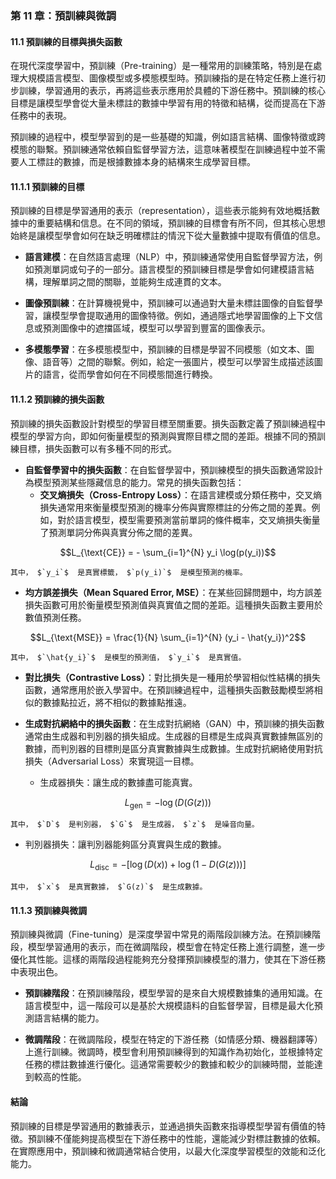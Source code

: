 ### **第 11 章：預訓練與微調**

#### **11.1 預訓練的目標與損失函數**

在現代深度學習中，預訓練（Pre-training）是一種常用的訓練策略，特別是在處理大規模語言模型、圖像模型或多模態模型時。預訓練指的是在特定任務上進行初步訓練，學習通用的表示，再將這些表示應用於具體的下游任務中。預訓練的核心目標是讓模型學會從大量未標註的數據中學習有用的特徵和結構，從而提高在下游任務中的表現。

預訓練的過程中，模型學習到的是一些基礎的知識，例如語言結構、圖像特徵或跨模態的聯繫。預訓練通常依賴自監督學習方法，這意味著模型在訓練過程中並不需要人工標註的數據，而是根據數據本身的結構來生成學習目標。

#### **11.1.1 預訓練的目標**

預訓練的目標是學習通用的表示（representation），這些表示能夠有效地概括數據中的重要結構和信息。在不同的領域，預訓練的目標會有所不同，但其核心思想始終是讓模型學會如何在缺乏明確標註的情況下從大量數據中提取有價值的信息。

- **語言建模**：在自然語言處理（NLP）中，預訓練通常使用自監督學習方法，例如預測單詞或句子的一部分。語言模型的預訓練目標是學會如何建模語言結構，理解單詞之間的關聯，並能夠生成連貫的文本。

- **圖像預訓練**：在計算機視覺中，預訓練可以通過對大量未標註圖像的自監督學習，讓模型學會提取通用的圖像特徵。例如，通過隱式地學習圖像的上下文信息或預測圖像中的遮擋區域，模型可以學習到豐富的圖像表示。

- **多模態學習**：在多模態模型中，預訓練的目標是學習不同模態（如文本、圖像、語音等）之間的聯繫。例如，給定一張圖片，模型可以學習生成描述該圖片的語言，從而學會如何在不同模態間進行轉換。

#### **11.1.2 預訓練的損失函數**

預訓練的損失函數設計對模型的學習目標至關重要。損失函數定義了預訓練過程中模型的學習方向，即如何衡量模型的預測與實際目標之間的差距。根據不同的預訓練目標，損失函數可以有多種不同的形式。

- **自監督學習中的損失函數**：在自監督學習中，預訓練模型的損失函數通常設計為模型預測某些隱藏信息的能力。常見的損失函數包括：
  - **交叉熵損失（Cross-Entropy Loss）**：在語言建模或分類任務中，交叉熵損失通常用來衡量模型預測的機率分佈與實際標註的分佈之間的差異。例如，對於語言模型，模型需要預測當前單詞的條件概率，交叉熵損失衡量了預測單詞分佈與真實分佈之間的差異。
    
```math
L_{\text{CE}} = - \sum_{i=1}^{N} y_i \log(p(y_i))
```

    其中， $`y_i`$  是真實標籤， $`p(y_i)`$  是模型預測的機率。

  - **均方誤差損失（Mean Squared Error, MSE）**：在某些回歸問題中，均方誤差損失函數可用於衡量模型預測值與真實值之間的差距。這種損失函數主要用於數值預測任務。
    
```math
L_{\text{MSE}} = \frac{1}{N} \sum_{i=1}^{N} (y_i - \hat{y_i})^2
```

    其中， $`\hat{y_i}`$  是模型的預測值， $`y_i`$  是真實值。

  - **對比損失（Contrastive Loss）**：對比損失是一種用於學習相似性結構的損失函數，通常應用於嵌入學習中。在預訓練過程中，這種損失函數鼓勵模型將相似的數據點拉近，將不相似的數據點推遠。

- **生成對抗網絡中的損失函數**：在生成對抗網絡（GAN）中，預訓練的損失函數通常由生成器和判別器的損失組成。生成器的目標是生成與真實數據無區別的數據，而判別器的目標則是區分真實數據與生成數據。生成對抗網絡使用對抗損失（Adversarial Loss）來實現這一目標。

  - 生成器損失：讓生成的數據盡可能真實。
    
```math
L_{\text{gen}} = -\log(D(G(z)))
```

    其中， $`D`$  是判別器， $`G`$  是生成器， $`z`$  是噪音向量。

  - 判別器損失：讓判別器能夠區分真實與生成的數據。
    
```math
L_{\text{disc}} = - \left[ \log(D(x)) + \log(1 - D(G(z))) \right]
```

    其中， $`x`$  是真實數據， $`G(z)`$  是生成數據。

#### **11.1.3 預訓練與微調**

預訓練與微調（Fine-tuning）是深度學習中常見的兩階段訓練方法。在預訓練階段，模型學習通用的表示，而在微調階段，模型會在特定任務上進行調整，進一步優化其性能。這樣的兩階段過程能夠充分發揮預訓練模型的潛力，使其在下游任務中表現出色。

- **預訓練階段**：在預訓練階段，模型學習的是來自大規模數據集的通用知識。在語言模型中，這一階段可以是基於大規模語料的自監督學習，目標是最大化預測語言結構的能力。

- **微調階段**：在微調階段，模型在特定的下游任務（如情感分類、機器翻譯等）上進行訓練。微調時，模型會利用預訓練得到的知識作為初始化，並根據特定任務的標註數據進行優化。這通常需要較少的數據和較少的訓練時間，並能達到較高的性能。

#### **結論**

預訓練的目標是學習通用的數據表示，並通過損失函數來指導模型學習有價值的特徵。預訓練不僅能夠提高模型在下游任務中的性能，還能減少對標註數據的依賴。在實際應用中，預訓練和微調通常結合使用，以最大化深度學習模型的效能和泛化能力。